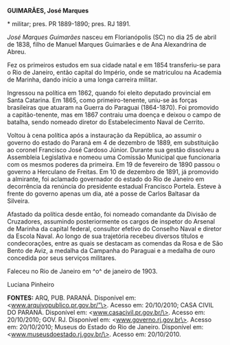 **GUIMARÃES, José Marques**

\* militar; pres. PR 1889-1890; pres. RJ 1891.

*José Marques Guimarães* nasceu em Florianópolis (SC) no dia 25 de abril
de 1838, filho de Manuel Marques Guimarães e de Ana Alexandrina de
Abreu.

Fez os primeiros estudos em sua cidade natal e em 1854 transferiu-se
para o Rio de Janeiro, então capital do Império, onde se matriculou na
Academia de Marinha, dando início a uma longa carreira militar.

Ingressou na política em 1862, quando foi eleito deputado provincial em
Santa Catarina. Em 1865, como primeiro-tenente, uniu-se às forças
brasileiras que atuaram na Guerra do Paraguai (1864-1870). Foi promovido
a capitão-tenente, mas em 1867 contraiu uma doença e deixou o campo de
batalha, sendo nomeado diretor do Estabelecimento Naval de Cerrito.

Voltou à cena política após a instauração da República, ao assumir o
governo do estado do Paraná em 4 de dezembro de 1889, em substituição ao
coronel Francisco José Cardoso Júnior. Durante sua gestão dissolveu a
Assembleia Legislativa e nomeou uma Comissão Municipal que funcionaria
com os mesmos poderes da primeira. Em 19 de fevereiro de 1890 passou o
governo a Herculano de Freitas. Em 10 de dezembro de 1891, já promovido
a almirante, foi aclamado governador do estado do Rio de Janeiro em
decorrência da renúncia do presidente estadual Francisco Portela. Esteve
à frente do governo apenas um dia, até a posse de Carlos Baltasar da
Silveira.

Afastado da política desde então, foi nomeado comandante da Divisão de
Cruzadores, assumindo posteriormente os cargos de inspetor do Arsenal de
Marinha da capital federal, consultor efetivo do Conselho Naval e
diretor da Escola Naval. Ao longo de sua trajetória recebeu diversos
títulos e condecorações, entre as quais se destacam as comendas da Rosa
e de São Bento de Aviz, a medalha da Campanha do Paraguai e a medalha de
ouro concedida por seus serviços militares.

Faleceu no Rio de Janeiro em ^o^ de janeiro de 1903.

Luciana Pinheiro

**FONTES:** ARQ, PUB. PARANÁ. Disponível em:
\<www.arquivopublico.pr.gov.br/”\>. Acesso em: 20/10/2010; CASA CIVIL DO
PARANÁ. Disponível em: \<www.casacivil.pr.gov.br/\>. Acesso em:
20/10/2010; GOV. RJ. Disponível em: \<www.governo.rj.gov.br\>. Acesso
em: 20/10/2010; Museus do Estado do Rio de Janeiro. Disponível em:
\<www.museusdoestado.rj.gov.br/\>. Acesso em: 20/10/2010.
